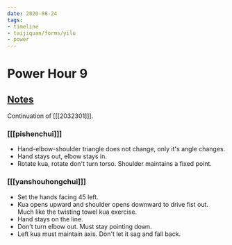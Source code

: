 ```yaml
---
date: 2020-08-24
tags:
- timeline
- taijiquan/forms/yilu
- power
---
```


# Power Hour 9

## [Notes](http://practicalmethod.com/2020/08/pm-power-hour-classes/)
Continuation of [[[2032301]]].

### [[[pishenchui]]]
* Hand-elbow-shoulder triangle does not change, only it's angle changes.
* Hand stays out, elbow stays in.
* Rotate kua, rotate don't turn torso.  Shoulder maintains a fixed point.

### [[[yanshouhongchui]]]
* Set the hands facing 45 left.
* Kua opens upward and shoulder opens downward to drive fist out.  Much like the twisting towel kua exercise.
* Hand stays on the line.
* Don't turn elbow out.  Must stay pointing down.
* Left kua must maintain axis.  Don't let it sag and fall back.
